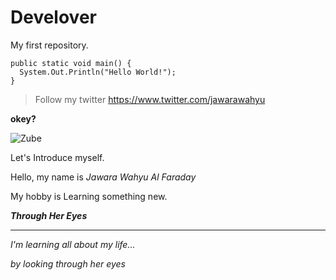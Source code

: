 # Develover
My first repository.

``` 
public static void main() {
  System.Out.Println("Hello World!");
}
```
> Follow my twitter https://www.twitter.com/jawarawahyu


**okey?**


![Zube](https://zube.io/images/45001cebe04ef1725a03259b174cf3a6.combo_blue.svg)



Let's Introduce myself.

Hello, my name is _Jawara Wahyu Al Faraday_

My hobby is Learning something new.


**_Through Her Eyes_**
***
_I'm learning all about my life..._

_by looking through her eyes_

